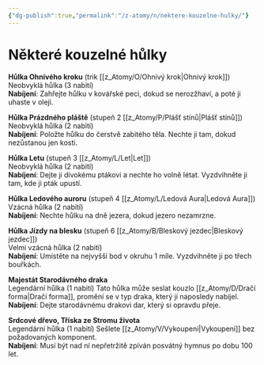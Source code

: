 ```yaml
---
{"dg-publish":true,"permalink":"/z-atomy/n/nektere-kouzelne-hulky/"}
---
```


# Některé kouzelné hůlky
**Hůlka Ohnivého kroku** 
(trik [[z_Atomy/O/Ohnivý krok\|Ohnivý krok]])  
Neobvyklá hůlka (3 nabití)  
**Nabíjení**: Zahřejte hůlku v kovářské peci, dokud se nerozžhaví, a poté ji uhaste v oleji.

**Hůlka Prázdného pláště** 
(stupeň 2 [[z_Atomy/P/Plášť stínů\|Plášť stínů]])  
Neobvyklá hůlka (2 nabití)  
**Nabíjení**: Položte hůlku do čerstvě zabitého těla. Nechte ji tam, dokud nezůstanou jen kosti.

**Hůlka Letu** 
(stupeň 3 [[z_Atomy/L/Let\|Let]])  
Neobvyklá hůlka (2 nabití)  
**Nabíjení**: Dejte ji divokému ptákovi a nechte ho volně létat. Vyzdvihněte ji tam, kde ji pták upustí.

**Hůlka Ledového auroru** 
(stupeň 4 [[z_Atomy/L/Ledová Aura\|Ledová Aura]])  
Vzácná hůlka (2 nabití)  
**Nabíjení**: Nechte hůlku na dně jezera, dokud jezero nezamrzne.

**Hůlka Jízdy na blesku** 
(stupeň 6 [[z_Atomy/B/Bleskový jezdec\|Bleskový jezdec]])  
Velmi vzácná hůlka (2 nabití)  
**Nabíjení**: Umístěte na nejvyšší bod v okruhu 1 míle. Vyzdvihněte ji po třech bouřkách.

**Majestát Starodávného draka**  
Legendární hůlka (1 nabití) 
Tato hůlka může seslat kouzlo [[z_Atomy/D/Dračí forma\|Dračí forma]], promění se v typ draka, který ji naposledy nabíjel.  
**Nabíjení**: Dejte starodávnému drakovi dar, který si opravdu přeje.

**Srdcové dřevo, Tříska ze Stromu života**  
Legendární hůlka (1 nabití) 
Sešlete [[z_Atomy/V/Vykoupení\|Vykoupení]] bez požadovaných komponent.  
**Nabíjení**: Musí být nad ní nepřetržitě zpíván posvátný hymnus po dobu 100 let.